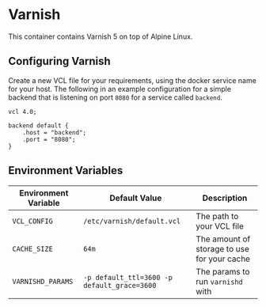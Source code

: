 # Varnish

This container contains Varnish 5 on top of Alpine Linux.

## Configuring Varnish
Create a new VCL file for your requirements, using the docker service name for your host. The following in an example
configuration for a simple backend that is listening on port `8080` for a service called `backend`.

```vcl
vcl 4.0;

backend default {
    .host = "backend";
    .port = "8080";
}
```

## Environment Variables

| Environment Variable | Default Value | Description |
| --- | --- | --- |
| `VCL_CONFIG` | `/etc/varnish/default.vcl` | The path to your VCL file |
| `CACHE_SIZE` | `64m` | The amount of storage to use for your cache |
| `VARNISHD_PARAMS` | `-p default_ttl=3600 -p default_grace=3600` | The params to run `varnishd` with |
